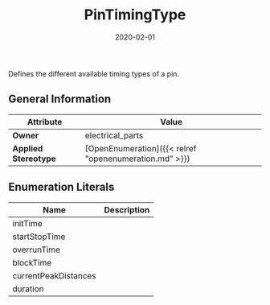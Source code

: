 ﻿---
title: PinTimingType
toc: false
type: specs
date: "2020-02-01"
draft: false
specification: VEC
version: 1.2.0
documentType: "Recommendation"
elementType: Class
classes:
  - PinTimingType
menu_name: vec-1.2.0
---
<p> Defines the different available timing types of a pin.      </p>

## General Information

| Attribute               | Value |
|-------------------------|-------|
| **Owner**               | electrical_parts |
| **Applied Stereotype**  | [OpenEnumeration]({{< relref "openenumeration.md" >}})<br/>  |

## Enumeration Literals
| Name          | **Description** |
|---------------|-----------------|
| initTime |  |
| startStopTime |  |
| overrunTime |  |
| blockTime |  |
| currentPeakDistances |  |
| duration |  |
